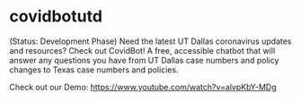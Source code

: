 # covidbotutd
(Status: Development Phase) 
Need the latest UT Dallas coronavirus updates and resources? Check out CovidBot! A free, accessible chatbot that will answer any questions you have from UT Dallas case numbers and policy changes to Texas case numbers and policies. 

Check out our Demo: 
<https://www.youtube.com/watch?v=alvpKbY-MDg>
